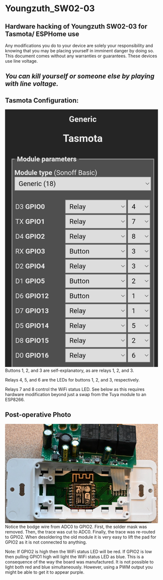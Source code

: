 # Youngzuth_SW02-03
## Hardware hacking of Youngzuth SW02-03 for Tasmota/ ESPHome use

Any modifications you do to your device are solely your responsibility and knowing that you may be placing yourself in imminent danger by doing so. This document comes without any warranties or guarantees. These devices use line voltage.
## _You can kill yourself or someone else by playing with line voltage._

## Tasmota Configuration:

![Tasmota Configuration](https://github.com/r2db/Youngzuth_SW02-03/blob/main/Tasmota.png)
Buttons 1, 2, and 3 are self-explanatory, as are relays 1, 2, and 3.

Relays 4, 5, and 6 are the LEDs for buttons 1, 2, and 3, respectively.

Relays 7 and 8 control the WiFi status LED. See below as this requires hardware modification beyond just a swap from the Tuya module to an ESP8266.

## Post-operative Photo

![Post-operative photo](https://github.com/r2db/Youngzuth_SW02-03/blob/main/Post-operative.png)
Notice the bodge wire from ADC0 to GPIO2. First, the solder mask was removed. Then, the trace was cut to ADC0. Finally, the trace was re-routed to GPIO2. When desoldering the old module it is very easy to lift the pad for GPIO2 as it is not connected to anything.

Note: If GPIO2 is high then the WiFi status LED will be red. If GPIO2 is low then pulling GPIO1 high will light the WiFi status LED as blue. This is a consequence of the way the board was manufactured. It is not possible to light both red and blue simultaneously. However, using a PWM output you might be able to get it to appear purple.
